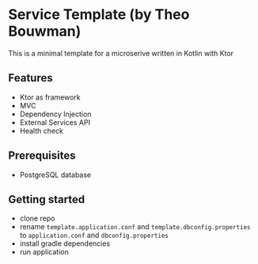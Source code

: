 # Service Template (by Theo Bouwman)

This is a minimal template for a microserive written in Kotlin with Ktor

## Features
- Ktor as framework
- MVC
- Dependency Injection
- External Services API
- Health check

## Prerequisites
- PostgreSQL database

## Getting started
- clone repo
- rename `template.application.conf` and `template.dbconfig.properties` to `application.conf` and `dbconfig.properties`
- install gradle dependencies
- run application
